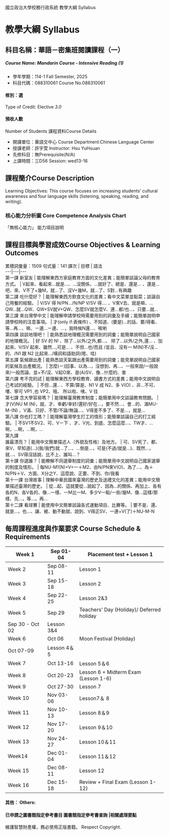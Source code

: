 國立政治大學校務行政系統 教學大綱 Syllabus
# 教學大綱 Syllabus
##  科目名稱：華語－密集班閱讀課程（一）
#####  Course Name: Mandarin Course - Intensive Reading (1)
  * 學年學期：114-1 Fall Semester, 2025 
  * 科目代碼：088310061 Course No.088310061
#### 修別：選
Type of Credit: Elective 
_3.0_
#### 預收人數
Number of Students
課程資料Course Details
  * 開課單位：華語文中心 Course Department:Chinese Language Center 
  * 授課老師：許宇萱 Instructor: Hsu YuHsuan 
  * 先修科目：無Prerequisite(N/A)
  * 上課時間：三D56 Session: wed13-16
##  課程簡介Course Description
Learning Objectives:
This course focuses on increasing students’ cultural awareness and four language skills (listening, speaking, reading, and writing). 
###  核心能力分析圖 Core Competence Analysis Chart
「無核心能力」 
能力項目說明
##  課程目標與學習成效Course Objectives & Learning Outcomes 
累積詞彙量：1509 
句式量：141
課次 |  目標 |  語法  
---|---|---  
第一課 新室友 |  能理解東西方家庭教育方面的文化差異；能簡單談論父母的教育方式。 |  V起來、看起來…就是…、…沒關係，…就好了、總是、還是… 、還是…吧、來、V不了+幾M，就…了、沒V+幾M，就…了、S對…有興趣  
第二課 吃什麼好？ |  能理解東西方飲食文化的差異；看中文菜單並點菜；談論自己用餐的經驗。 |  V/SV 得 N/PN.../N/NP V/SV 得.... 、V來V去、就是嘛、…QW…就…QW、QW+SV就V+QW、怎麼SV就怎麼V、連…都/也…、只要…就…  
第三課 來台灣學中文 |  能理解申請學校時需要用到的詞彙及手續；能簡單說明申請學校時的注意事項。 |  才(only if:表條件) 、不知道、(要是)…的話、要/得看、等…再…、嘛、ㄧ邊…ㄧ邊、…，我時候N還…、唉喲  
第四課 談談地理吧！ |  能熟悉談地理概況需要用到的詞彙；能簡單說明自己國家的地理概況。 |  好 SV 的 N! 、除了...以外/之外,都...、 除了...以外/之外,還... 、加起來、V/SV 起來、雖然...,可是... 、不但...也/而且 /並且、沒有一 M(N)不/沒...的、/N1 跟 N2 比起來.../嘆詞和語助詞(嗯、哇)  
第五課 氣候跟出產 |  能熟悉談天氣跟出產需要用到的詞彙；能見單說明自己國家的氣候及出產概況。 |  怎麼(ㄧ)回事、以為…，沒想到、再…、一般來說/一般說來/一般而論、並+不/沒、V起O來、是(A)SV、像…什麼的、害  
第六課 考不完的試 |  能理解東西方學校教育、讀書方式的差異；能用中文說明自己考試的經驗。 |  不但...還.. 、不算/算是、N1 V 成 N2、多 V(O) 、非...不可、嘍、寧可 VP1 ,也 VP2、哦、 所以啦、咦、V 往  
第七課 念大學容易嗎？ |  能理解臺灣教育制度；能簡單用中文談論教育問題。 |  才(V)NU M (N)，就、才、幸虧/幸好/還好/好在…，要不然…、會…的、滿MU-M-(N) 、V滿、只好、不管/不論/無論…、V得差不多了、不是…，就是…  
第八課 你也打工嗎？ |  能理解臺灣學生打工的情形；能簡單談論自己的打工經驗。 |  不SV1不SV2、可、Vㄧ下 、才、V光、到底、怎麼這麼…、TW才、…啊，…啊，…啊，…  
第九課  
誰最漂亮？ |  能用中文簡單描述人（外貌及性格）及地方。 |  可、SV死了、都、來V、早知道(…)(我/我們)就…了…、…倒是…，可是(不過/就是…)、既然…，就…、SV得沒話說、比不上、誰叫…？  
第十課 你選誰？ |  能瞭解不同選舉制度的詞彙；能簡單用中文說明自己國家選舉的制度及情形。 |  每NU-M1(N)+V+一＋M2、由N/PN來V(O)、為了…、為＋N/PN＋V、方面、X分之Y、這麼說、正要、不到、你/我看  
第十一課 台灣故事 |  理解中華民國來臺灣的歷史及送禮文化的差異；能用中文簡單描述臺灣的歷史。 |  從…起、這就要從…說起了、因為…的關係、再加上、各有各的N、各V各的、像…一樣、一M比一M、多少V一點/一些/幾M、像…這樣/那樣、先…，等…，再…  
第十二課 看球賽 |  能使用中文簡單談論各式運動項目、比賽等。 |  要不是、還、就是…，也…、讓、被、動不動就、說到、V得正SV、一連+V(了)＋NU-M-N  
##  每周課程進度與作業要求 Course Schedule & Requirements
Week 1 |  Sep 01-04 |  Placement test + Lesson 1  
---|---|---  
Week 2 |  Sep 08-11 |  Lesson 1  
Week 3 |  Sep 15-18 |  Lesson 2  
Week 4 |  Sep 22-25 |  Lesson 2&3  
Week 5 |  Sep 29 |  Teachers' Day (Holiday)/ Deferred holiday  
Sep 30 - Oct 02 |  Lesson 3&4  
Week 6 |  Oct 06 |  Moon Festival (Holiday)  
Oct 07-09 |  Lesson 4＆5  
Week 7 |  Oct 13-16 |  Lesson 5＆6  
Week 8 |  Oct 20-23 |  Lesson 6 + Midterm Exam (Lesson 1-6)  
Week 9 |  Oct 27-30 |  Lesson 7  
Week 10 |  Nov 03-06 |  Lesson7＆ 8  
Week 11 |  Nov 10-13 |  Lesson 8＆9  
Week 12 |  Nov 17-20 |  Lesson 9＆10  
Week 13 |  Nov 24-27 |  Lesson 10＆11  
Week14 |  Dec 01-04 |  Lesson 11＆12  
Week 15 |  Dec 08-11 |  Lesson 12  
Week 16 |  Dec 15-18 |  Review + Final Exam (Lesson 1-12)  
####  其他： Others:
####  已申請之圖書館指定參考書目  圖書館指定參考書查詢 |相關處理要點
維護智慧財產權，務必使用正版書籍。 Respect Copyright.